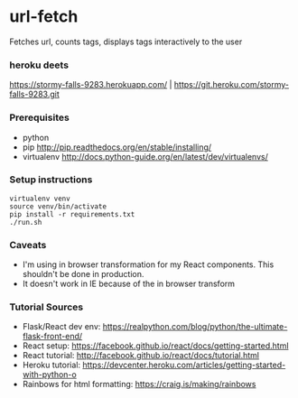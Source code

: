 # url-fetch

Fetches url, counts tags, displays tags interactively to the user

### heroku deets

https://stormy-falls-9283.herokuapp.com/ | https://git.heroku.com/stormy-falls-9283.git

### Prerequisites

* python
* pip http://pip.readthedocs.org/en/stable/installing/
* virtualenv http://docs.python-guide.org/en/latest/dev/virtualenvs/

### Setup instructions
    
    virtualenv venv
    source venv/bin/activate
    pip install -r requirements.txt
    ./run.sh

### Caveats

* I'm using in browser transformation for my React components. This shouldn't be done in production.  
* It doesn't work in IE because of the in browser transform

### Tutorial Sources

* Flask/React dev env: https://realpython.com/blog/python/the-ultimate-flask-front-end/  
* React setup: https://facebook.github.io/react/docs/getting-started.html  
* React tutorial: http://facebook.github.io/react/docs/tutorial.html  
* Heroku tutorial: https://devcenter.heroku.com/articles/getting-started-with-python-o  
* Rainbows for html formatting: https://craig.is/making/rainbows  
